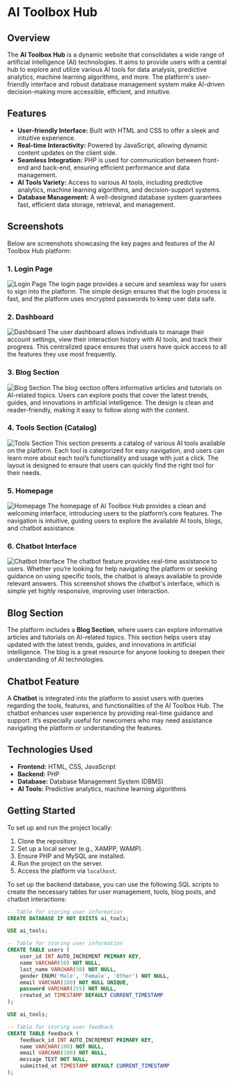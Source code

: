 # AI Toolbox Hub

## Overview
The **AI Toolbox Hub** is a dynamic website that consolidates a wide range of artificial intelligence (AI) technologies. It aims to provide users with a central hub to explore and utilize various AI tools for data analysis, predictive analytics, machine learning algorithms, and more. The platform's user-friendly interface and robust database management system make AI-driven decision-making more accessible, efficient, and intuitive.

## Features
- **User-friendly Interface:** Built with HTML and CSS to offer a sleek and intuitive experience.
- **Real-time Interactivity:** Powered by JavaScript, allowing dynamic content updates on the client side.
- **Seamless Integration:** PHP is used for communication between front-end and back-end, ensuring efficient performance and data management.
- **AI Tools Variety:** Access to various AI tools, including predictive analytics, machine learning algorithms, and decision-support systems.
- **Database Management:** A well-designed database system guarantees fast, efficient data storage, retrieval, and management.

## Screenshots
Below are screenshots showcasing the key pages and features of the AI Toolbox Hub platform:

### 1. Login Page
![Login Page](Login.png)
The login page provides a secure and seamless way for users to sign into the platform. The simple design ensures that the login process is fast, and the platform uses encrypted passwords to keep user data safe.

### 2. Dashboard
![Dashboard](dashboard.png)
The user dashboard allows individuals to manage their account settings, view their interaction history with AI tools, and track their progress. This centralized space ensures that users have quick access to all the features they use most frequently.

### 3. Blog Section
![Blog Section](Blogpg.png)
The blog section offers informative articles and tutorials on AI-related topics. Users can explore posts that cover the latest trends, guides, and innovations in artificial intelligence. The design is clean and reader-friendly, making it easy to follow along with the content.

### 4. Tools Section (Catalog)
![Tools Section](catalouge.png)
This section presents a catalog of various AI tools available on the platform. Each tool is categorized for easy navigation, and users can learn more about each tool’s functionality and usage with just a click. The layout is designed to ensure that users can quickly find the right tool for their needs.

### 5. Homepage
![Homepage](web.png)
The homepage of AI Toolbox Hub provides a clean and welcoming interface, introducing users to the platform’s core features. The navigation is intuitive, guiding users to explore the available AI tools, blogs, and chatbot assistance.

### 6. Chatbot Interface
![Chatbot Interface](chatbotpg.png)
The chatbot feature provides real-time assistance to users. Whether you’re looking for help navigating the platform or seeking guidance on using specific tools, the chatbot is always available to provide relevant answers. This screenshot shows the chatbot's interface, which is simple yet highly responsive, improving user interaction.

## Blog Section
The platform includes a **Blog Section**, where users can explore informative articles and tutorials on AI-related topics. This section helps users stay updated with the latest trends, guides, and innovations in artificial intelligence. The blog is a great resource for anyone looking to deepen their understanding of AI technologies.

## Chatbot Feature
A **Chatbot** is integrated into the platform to assist users with queries regarding the tools, features, and functionalities of the AI Toolbox Hub. The chatbot enhances user experience by providing real-time guidance and support. It’s especially useful for newcomers who may need assistance navigating the platform or understanding the features.

## Technologies Used
- **Frontend:** HTML, CSS, JavaScript
- **Backend:** PHP
- **Database:** Database Management System (DBMS)
- **AI Tools:** Predictive analytics, machine learning algorithms

  
## Getting Started
To set up and run the project locally:
1. Clone the repository.
2. Set up a local server (e.g., XAMPP, WAMP).
3. Ensure PHP and MySQL are installed.
4. Run the project on the server.
5. Access the platform via `localhost`.

To set up the backend database, you can use the following SQL scripts to create the necessary tables for user management, tools, blog posts, and chatbot interactions:

```sql
-- Table for storing user information
CREATE DATABASE IF NOT EXISTS ai_tools;

USE ai_tools;

-- Table for storing user information
CREATE TABLE users (
    user_id INT AUTO_INCREMENT PRIMARY KEY,
    name VARCHAR(50) NOT NULL,
    last_name VARCHAR(50) NOT NULL,
    gender ENUM('Male', 'Female', 'Other') NOT NULL,
    email VARCHAR(100) NOT NULL UNIQUE,
    password VARCHAR(255) NOT NULL,
    created_at TIMESTAMP DEFAULT CURRENT_TIMESTAMP
);

USE ai_tools;

-- Table for storing user feedback
CREATE TABLE feedback (
    feedback_id INT AUTO_INCREMENT PRIMARY KEY,
    name VARCHAR(100) NOT NULL,
    email VARCHAR(100) NOT NULL,
    message TEXT NOT NULL,
    submitted_at TIMESTAMP DEFAULT CURRENT_TIMESTAMP
);
